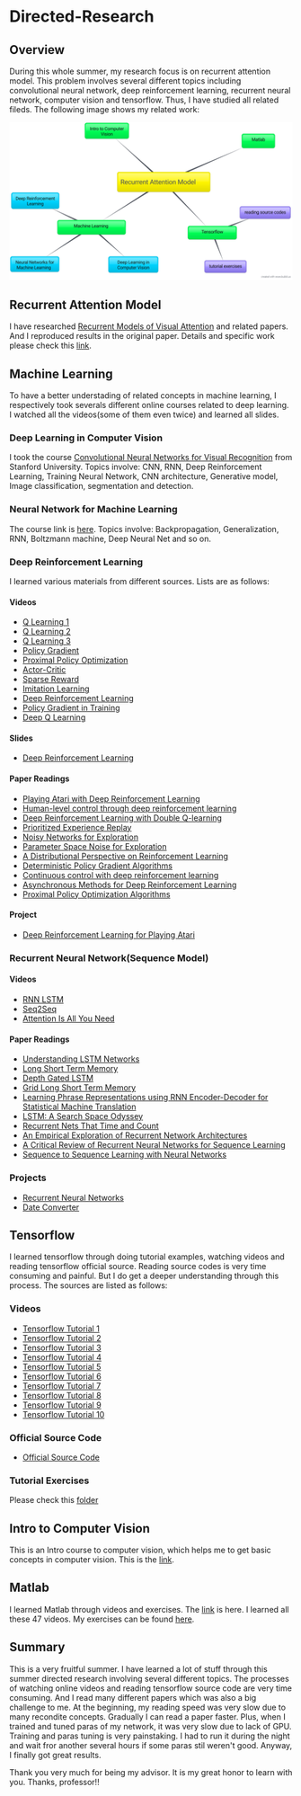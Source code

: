 # Directed-Research

## Overview

During this whole summer, my research focus is on recurrent attention model. This problem involves several different topics including convolutional neural network, deep reinforcement learning, recurrent neural network, computer vision and tensorflow. Thus, I have studied all related fileds. The following image shows my related work:

![mind map](/images/mindmap.png)

## Recurrent Attention Model

I have researched [Recurrent Models of Visual Attention](https://papers.nips.cc/paper/5542-recurrent-models-of-visual-attention.pdf) and related papers. And I reproduced results in the original paper. Details and specific work please check this [link](https://github.com/bei1994/Recurrent-Attention-Model).

## Machine Learning

To have a better understading of related concepts in machine learning, I respectively took severals different online courses related to deep learning. I watched all the videos(some of them even twice) and learned all slides. 

### Deep Learning in Computer Vision

I took the course [Convolutional Neural Networks for Visual Recognition](http://cs231n.stanford.edu/2017/) from Stanford University. Topics involve: CNN, RNN, Deep Reinforcement Learning, Training Neural Network, CNN architecture, Generative model, Image classification, segmentation and detection. 

### Neural Network for Machine Learning

The course link is [here](https://www.coursera.org/learn/neural-networks/home/welcome). Topics involve: Backpropagation, Generalization, RNN, Boltzmann machine, Deep Neural Net and so on.

### Deep Reinforcement Learning

I learned various materials from different sources. Lists are as follows:

#### Videos

* [Q Learning 1](https://www.youtube.com/watch?v=o_g9JUMw1Oc&index=3&list=PLJV_el3uVTsODxQFgzMzPLa16h6B8kWM_)
* [Q Learning 2](https://www.youtube.com/watch?v=2-zGCx4iv_k&index=4&list=PLJV_el3uVTsODxQFgzMzPLa16h6B8kWM_)
* [Q Learning 3](https://www.youtube.com/watch?v=tnPVcec22cg&index=5&list=PLJV_el3uVTsODxQFgzMzPLa16h6B8kWM_)
* [Policy Gradient](https://www.youtube.com/watch?v=z95ZYgPgXOY&list=PLJV_el3uVTsODxQFgzMzPLa16h6B8kWM_&index=1)
* [Proximal Policy Optimization](https://www.youtube.com/watch?v=OAKAZhFmYoI&index=2&list=PLJV_el3uVTsODxQFgzMzPLa16h6B8kWM_)
* [Actor-Critic](https://www.youtube.com/watch?v=j82QLgfhFiY&list=PLJV_el3uVTsODxQFgzMzPLa16h6B8kWM_&index=6)
* [Sparse Reward](https://www.youtube.com/watch?v=-5cCWhu0OaM&index=7&list=PLJV_el3uVTsODxQFgzMzPLa16h6B8kWM_)
* [Imitation Learning](https://www.youtube.com/watch?v=rl_ozvqQUU8&index=8&list=PLJV_el3uVTsODxQFgzMzPLa16h6B8kWM_)
* [Deep Reinforcement Learning](https://www.youtube.com/watch?v=W8XF3ME8G2I&list=PLJV_el3uVTsPy9oCRY30oBPNLCo89yu49&index=33)
* [Policy Gradient in Training](https://www.youtube.com/watch?v=y8UPGr36ccI&index=34&list=PLJV_el3uVTsPy9oCRY30oBPNLCo89yu49)
* [Deep Q Learning](https://www.youtube.com/watch?v=Vz5l886eptw&index=4&t=0s&list=PLvSdMJxMoHLv2S2Do7ny44wsanh3htCAc)

#### Slides

* [Deep Reinforcement Learning](http://speech.ee.ntu.edu.tw/~tlkagk/courses_MLDS18.html)

#### Paper Readings

* [Playing Atari with Deep Reinforcement Learning](https://arxiv.org/abs/1312.5602)
* [Human-level control through deep reinforcement learning](https://web.stanford.edu/class/psych209/Readings/MnihEtAlHassibis15NatureControlDeepRL.pdf)
* [Deep Reinforcement Learning with Double Q-learning](https://arxiv.org/abs/1509.06461)
* [Prioritized Experience Replay](https://arxiv.org/abs/1511.05952?context=cs)
* [Noisy Networks for Exploration](https://arxiv.org/abs/1706.10295)
* [Parameter Space Noise for Exploration](https://arxiv.org/abs/1706.01905)
* [A Distributional Perspective on Reinforcement Learning](https://arxiv.org/pdf/1707.06887.pdf)
* [Deterministic Policy Gradient Algorithms](http://proceedings.mlr.press/v32/silver14.pdf)
* [Continuous control with deep reinforcement learning](https://arxiv.org/abs/1509.02971)
* [Asynchronous Methods for Deep Reinforcement Learning](https://arxiv.org/abs/1602.01783)
* [Proximal Policy Optimization Algorithms](https://arxiv.org/abs/1707.06347)

#### Project
* [Deep Reinforcement Learning for Playing Atari](https://github.com/Hvass-Labs/TensorFlow-Tutorials/blob/master/reinforcement_learning.py)

### Recurrent Neural Network(Sequence Model)

#### Videos

* [RNN LSTM](https://www.youtube.com/watch?v=y7qrilE-Zlc&index=1&list=PLvSdMJxMoHLsMSf7GMhKSOYIOza8ZvSVE)
* [Seq2Seq](https://www.youtube.com/watch?v=ElmBrKyMXxs&list=PLvSdMJxMoHLsMSf7GMhKSOYIOza8ZvSVE&index=2)
* [Attention Is All You Need](https://www.youtube.com/watch?v=iDulhoQ2pro&index=3&list=PLvSdMJxMoHLsMSf7GMhKSOYIOza8ZvSVE)

#### Paper Readings

* [Understanding LSTM Networks](https://colah.github.io/posts/2015-08-Understanding-LSTMs/)
* [Long Short Term Memory](http://www.bioinf.jku.at/publications/older/2604.pdf)
* [Depth Gated LSTM](https://arxiv.org/abs/1508.03790)
* [Grid Long Short Term Memory](https://arxiv.org/abs/1507.01526)
* [Learning Phrase Representations using RNN Encoder-Decoder for Statistical Machine Translation](https://arxiv.org/abs/1406.1078)
* [LSTM: A Search Space Odyssey](https://arxiv.org/abs/1503.04069)
* [Recurrent Nets That Time and Count](ftp://ftp.idsia.ch/pub/juergen/TimeCount-IJCNN2000.pdf)
* [An Empirical Exploration of Recurrent Network Architectures](http://proceedings.mlr.press/v37/jozefowicz15.pdf)
* [A Critical Review of Recurrent Neural Networks for Sequence Learning](https://arxiv.org/abs/1506.00019)
* [Sequence to Sequence Learning with Neural Networks](https://arxiv.org/abs/1506.00019)

### Projects

* [Recurrent Neural Networks](https://www.tensorflow.org/tutorials/sequences/recurrent)
* [Date Converter](https://github.com/sachinruk/deepschool.io/blob/master/DL-Keras_Tensorflow/Lesson%2019%20-%20Seq2Seq%20-%20Date%20translator.ipynb)

## Tensorflow

I learned tensorflow through doing tutorial examples, watching videos and reading tensorflow official source. Reading source codes is very time consuming and painful. But I do get a deeper understanding through this process. The sources are listed as follows:

### Videos

* [Tensorflow Tutorial 1](https://www.youtube.com/watch?v=eAtGqz8ytOI&list=PLjSwXXbVlK6IHzhLOMpwHHLjYmINRstrk)
* [Tensorflow Tutorial 2](https://www.youtube.com/watch?v=KOic-GozMTo&index=2&list=PLjSwXXbVlK6IHzhLOMpwHHLjYmINRstrk)
* [Tensorflow Tutorial 3](https://www.youtube.com/watch?v=k3O0VCHxw10&index=3&list=PLjSwXXbVlK6IHzhLOMpwHHLjYmINRstrk)
* [Tensorflow Tutorial 4](https://www.youtube.com/watch?v=yZAmA00mF7s&list=PLjSwXXbVlK6IHzhLOMpwHHLjYmINRstrk&index=4)
* [Tensorflow Tutorial 5](https://www.youtube.com/watch?v=B_NSfh-YiqU&index=5&list=PLjSwXXbVlK6IHzhLOMpwHHLjYmINRstrk)
* [Tensorflow Tutorial 6](https://www.youtube.com/watch?v=-1WcI_Z4iOs&index=6&list=PLjSwXXbVlK6IHzhLOMpwHHLjYmINRstrk)
* [Tensorflow Tutorial 7](https://www.youtube.com/watch?v=i-Q6wkAUfLs&index=7&list=PLjSwXXbVlK6IHzhLOMpwHHLjYmINRstrk)
* [Tensorflow Tutorial 8](https://www.youtube.com/watch?v=WZd2aXMK6oE&index=8&list=PLjSwXXbVlK6IHzhLOMpwHHLjYmINRstrk)
* [Tensorflow Tutorial 9](https://www.youtube.com/watch?v=5QgtWNOwoKo&list=PLjSwXXbVlK6IHzhLOMpwHHLjYmINRstrk&index=9)
* [Tensorflow Tutorial 10](https://www.youtube.com/watch?v=9ZjH4BxrmcY&index=10&list=PLjSwXXbVlK6IHzhLOMpwHHLjYmINRstrk)

### Official Source Code

* [Official Source Code](https://github.com/tensorflow)

### Tutorial Exercises

Please check this [folder]()

## Intro to Computer Vision

This is an Intro course to computer vision, which helps me to get basic concepts in computer vision.
This is the [link](https://classroom.udacity.com/courses/ud810).

## Matlab

I learned Matlab through videos and exercises. The [link](https://www.youtube.com/playlist?list=PLcKDPPOF93EvvBrgR852MU13zvS2ihTpR) is here. I learned all these 47 videos. My exercises can be found [here](/matlab-exercises/).

## Summary

This is a very fruitful summer. I have learned a lot of stuff through this summer directed research involving several different topics. The processes of watching online videos and reading tensorflow source code are very time consuming. And I read many different papers which was also a big challenge to me. At the beginning, my reading speed was very slow due to many recondite concepts. Gradually I can read a paper faster. Plus, when I trained and tuned paras of my network, it was very slow due to lack of GPU. Training and paras tuning is very painstaking. I had to run it during the night and wait fror another several hours if some paras stil weren't good. Anyway, I finally got great results. 

Thank you very much for being my advisor. It is my great honor to learn with you. Thanks, professor!!
